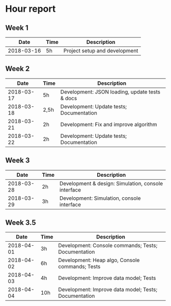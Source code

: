 # Hour report

## Week 1

| Date       | Time | Description |
|------------|------|-------------|
| 2018-03-16 | 5h   | Project setup and development |

## Week 2

| Date       | Time | Description |
|------------|------|-------------|
| 2018-03-17 | 5h   | Development: JSON loading, update tests & docs    |
| 2018-03-18 | 2,5h | Development: Update tests; Documentation          |
| 2018-03-21 | 2h   | Development: Fix and improve algorithm            |
| 2018-03-22 | 2h   | Development: Update tests; Documentation          |

## Week 3
| Date       | Time | Description |
|------------|------|-------------|
| 2018-03-28 | 2h   | Development & design: Simulation, console interface   |
| 2018-03-29 | 3h   | Development: Simulation, console interface            |

## Week 3.5
| Date       | Time | Description |
|------------|------|-------------|
| 2018-04-01 | 3h   | Development: Console commands; Tests; Documentation   |
| 2018-04-02 | 6h   | Development: Heap algo, Console commands; Tests       |
| 2018-04-03 | 4h   | Development: Improve data model; Tests                |
| 2018-04-04 | 10h  | Development: Improve data model; Tests; Documentation |
